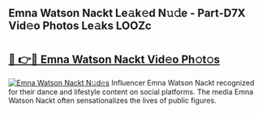 ## Emna Watson Nackt Le𝚊k𝚎d N𝚞𝚍e - Part-D7X Vid𝚎o Photos Le𝚊ks LOOZc

# <h2><a href="http://fbaikoh.evod.top/?m=Emna+Watson+Nackt">🔗 👉🔴 Emna Watson Nackt Vid𝚎o Ph𝚘t𝚘s</a></h2>

[![Emna Watson Nackt N𝚞d𝚎s](https://i.imgur.com/8V9OHl7.gif)](http://fbaikoh.evod.top/?m=Emna+Watson+Nackt)
Influencer Emna Watson Nackt recognized for their dance and lifestyle content on social platforms. The media Emna Watson Nackt often sensationalizes the lives of public figures. 
